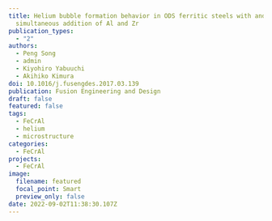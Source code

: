 ```yaml
---
title: Helium bubble formation behavior in ODS ferritic steels with and without
  simultaneous addition of Al and Zr
publication_types:
  - "2"
authors:
  - Peng Song
  - admin
  - Kiyohiro Yabuuchi
  - Akihiko Kimura
doi: 10.1016/j.fusengdes.2017.03.139
publication: Fusion Engineering and Design
draft: false
featured: false
tags:
  - FeCrAl
  - helium
  - microstructure
categories:
  - FeCrAl
projects:
  - FeCrAl
image:
  filename: featured
  focal_point: Smart
  preview_only: false
date: 2022-09-02T11:38:30.107Z
---
```

